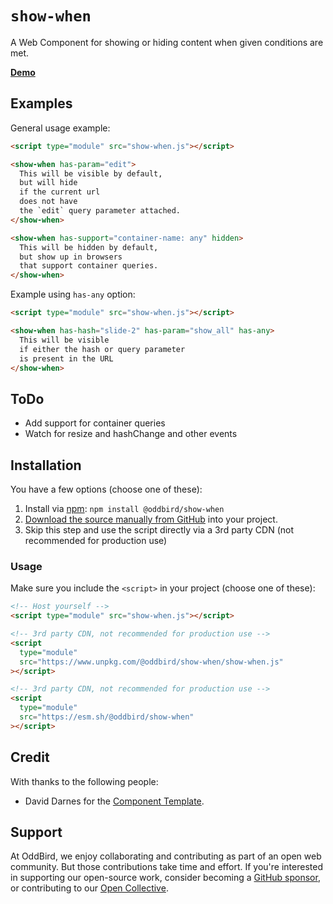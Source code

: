 # `show-when`

A Web Component
for showing or hiding content
when given conditions are met.

**[Demo](https://oddbird.github.io/show-when/demo.html)**

## Examples

General usage example:

```html
<script type="module" src="show-when.js"></script>

<show-when has-param="edit">
  This will be visible by default,
  but will hide
  if the current url
  does not have
  the `edit` query parameter attached.
</show-when>

<show-when has-support="container-name: any" hidden>
  This will be hidden by default,
  but show up in browsers
  that support container queries.
</show-when>
```

Example using `has-any` option:

```html
<script type="module" src="show-when.js"></script>

<show-when has-hash="slide-2" has-param="show_all" has-any>
  This will be visible
  if either the hash or query parameter
  is present in the URL
</show-when>
```

## ToDo

- Add support for container queries
- Watch for resize and hashChange and other events

## Installation

You have a few options (choose one of these):

1. Install via [npm](https://www.npmjs.com/package/@oddbird/show-when): `npm install @oddbird/show-when`
1. [Download the source manually from GitHub](https://github.com/oddbird/show-when/releases) into your project.
1. Skip this step and use the script directly via a 3rd party CDN (not recommended for production use)

### Usage

Make sure you include the `<script>` in your project (choose one of these):

```html
<!-- Host yourself -->
<script type="module" src="show-when.js"></script>
```

```html
<!-- 3rd party CDN, not recommended for production use -->
<script
  type="module"
  src="https://www.unpkg.com/@oddbird/show-when/show-when.js"
></script>
```

```html
<!-- 3rd party CDN, not recommended for production use -->
<script
  type="module"
  src="https://esm.sh/@oddbird/show-when"
></script>
```

## Credit

With thanks to the following people:

- David Darnes for the [Component Template](https://github.com/daviddarnes/component-template).

## Support

At OddBird,
we enjoy collaborating and contributing
as part of an open web community.
But those contributions take time and effort.
If you're interested in supporting our
open-source work,
consider becoming a
[GitHub sponsor](https://github.com/sponsors/oddbird),
or contributing to our
[Open Collective](https://opencollective.com/oddbird-open-source).
